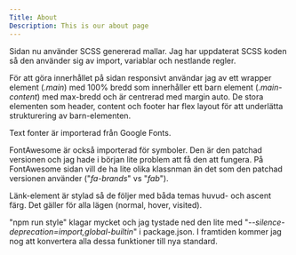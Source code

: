 ```yaml
---
Title: About
Description: This is our about page
---
```


<p>
  Sidan nu använder SCSS genererad mallar. Jag har uppdaterat SCSS koden så den använder sig av import, variablar och nestlande regler. 
</p>

<p>
  För att göra innerhållet på sidan responsivt användar jag av ett wrapper element (<i>.main</i>) med 100% bredd som innerhåller ett barn element (<i>.main-content</i>) med max-bredd och är centrerad med margin auto. De stora elementen som header, content och footer har flex layout för att underlätta strukturering av barn-elementen.
</p>

<p>
  Text fonter är importerad från Google Fonts. 
</p>

<p>
  FontAwesome är också importerad för symboler. Den är den patchad versionen och jag hade i början lite problem att få den att fungera. På FontAwesome sidan vill de ha lite olika klassnman än det som den patchad versionen använder ("<i>fa-brands</i>" vs "<i>fab</i>").
</p>

<p>
  Länk-element är stylad så de följer med båda temas huvud- och ascent färg. Det gäller för alla lägen (normal, hover, visited).
</p>
                
<p>
  "npm run style" klagar mycket och jag tystade ned den lite med "<i>--silence-deprecation=import,global-builtin</i>" i package.json. I framtiden kommer jag nog att konvertera alla dessa funktioner till nya standard.
</p>

                